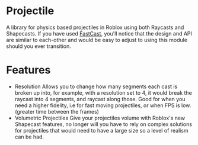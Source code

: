 # Projectile
A library for physics based projectiles in Roblox using both Raycasts and Shapecasts.
If you have used [FastCast](https://devforum.roblox.com/t/making-a-combat-game-with-ranged-weapons-fastcast-may-be-the-module-for-you/133474), you'll notice that the design and API are similar to each-other and would be easy to adjust to using this module should you ever transition.

# Features
 - Resolution
  Allows you to change how many segments each cast is broken up into, for example, with a resolution set to 4, it would break the raycast into 4 segments, and raycast along those. Good for when you need a higher fidelity, i.e for fast moving projectiles, or when FPS is low. (greater time between the frames)
  - Volumetric Projectiles
   Give your projectiles volume with Roblox's new Shapecast features, no longer will you have to rely on complex solutions for projectiles that would need to have a large size so a level of realism can be had.
